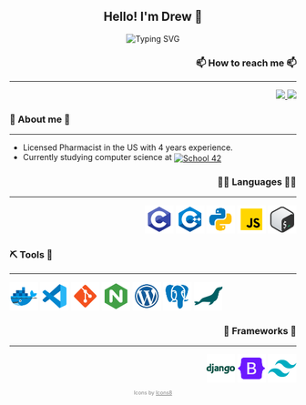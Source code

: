 <!-- Title -->
<h2 align="center">
  Hello! I'm Drew 👋
</h2>

<!-- Automatically appear text -->
<div align="center">
  <img src="https://readme-typing-svg.demolab.com?font=JetBrains+Mono&pause=1000&center=true&width=435&lines=Welcome+to+my+GitHub+Profile!" alt="Typing SVG" />
</div>

<div>
  <!-- How to reach me -->
  <div align="right">
    <h3>📫 How to reach me 📫</h3>
    <hr>
    <div>
      <a href="https://www.linkedin.com/in/drewski6">
        <img src="https://img.shields.io/badge/ProtonMail-907EDA?style=for-the-badge&logo=Proton&logoColor=white" height="25rem"/>
      </a>
      <a href="mailto:pentland.contact@proton.me">
        <img src="https://img.shields.io/badge/LinkedIn-0077B5?style=for-the-badge&logo=linkedin&logoColor=white" height="25em">
      </a>
    </div>
  </div>

  <!-- About me -->
  <div align="left">
    <h3>📖 About me 📖</h3>
    <hr>
    <ul>
      <li>Licensed Pharmacist in the US with 4 years experience.</li>
      <li>Currently studying computer science at 
        <a href="https://42.fr/en/homepage/">
          <img src="https://img.shields.io/badge/Paris-blue?style=for-the-badge&logo=42&logoColor=white&logoSize=auto&labelColor=black" height="20em" align="center" alt="School 42" title="School 42"/>
        </a>
      </li>
    </ul>
  </div>

  <!-- Languages -->
  <div align="right">
    <h3>🧑‍💻 Languages 🧑‍💻</h3>
    <hr>
    <div>
      <img src="./assets/icons/icons8-c.svg" width="50" height="50" title="C">
      <img src="./assets/icons/icons8-cpp.svg" width="50" height="50" title="C++">
      <img src="./assets/icons/icons8-python.svg" alt="Python" width="50" height="50" title="Python">
      <img src="./assets/icons/icons8-javascript.svg" alt="JavaScript" width="50" height="50" title="JavaScript">
      <img src="./assets/icons/icons8-bash.svg" alt="Bash" width="50" height="50" title="Bash">
    </div>
  </div>

  <!-- Tools -->
  <div align="left">
    <h3>⛏️ Tools 🔨</h3>
    <hr>
    <div>
      <img src="./assets/icons/icons8-docker.svg" alt="Docker" width="50" height="50" title="Docker">
      <img src="./assets/icons/icons8-vs-code.svg" alt="VSCode" width="50" height="50" title="VSCode">
      <img src="./assets/icons/icons8-git.svg" alt="Git" width="50" height="50" title="Git">
      <img src="./assets/icons/icons8-nginx.svg" alt="Nginx" width="50" height="50" title="Nginx">
      <img src="./assets/icons/icons8-wordpress.svg" alt="WordPress" width="50" height="50" title="WordPress">
      <img src="./assets/icons/icons8-postgresql.svg" alt="PostgreSQL" width="50" height="50" title="PostgreSQL">
      <img src="./assets/icons/icons8-mariadb.svg" alt="MariaDB" width="50" height="50" title="MariaDB">
      <!-- <img src="" alt="VirtualBox" width="50" height="50" title="VirtualBox"> -->
      <!-- <img src="" alt="GDB" width="50" height="50" title="GDB"> -->
      <!-- <img src="" alt="Makefile" width="50" height="50" title="Makefile"> -->
      <!-- <img src="" alt="Valgrind" width="75" height="50" title="Valgrind"> -->
    </div>
  </div>

  <!-- Frameworks --> 
  <div align="right">
    <h3>🧩 Frameworks 🧩</h3>
    <hr>
    <div>
      <img src="./assets/icons/icons8-django.svg" alt="Django" width="50" height="50" title="Django">
      <img src="./assets/icons/icons8-bootstrap.svg" alt="Bootstrap" width="50" height="50" title="Bootstrap">
      <img src="./assets/icons/icons8-tailwindcss.svg" alt="TailwindCSS" width="50" height="50" title="TailwindCSS">
    </div>
  </div>

  <!-- Operating Systems --> 
  <!-- <div align="right">
    <h3>Operating Systems / Distros</h3>
    <hr>
    <div>
      <img src="./assets/icons/icons8-windows.svg" alt="Windows" width="50" height="50" title="Windows" style="filter: invert(1)">
      <img src="https://img.icons8.com/color/48/ubuntu--v1.png" alt="Ubuntu" width="50" height="50" title="Ubuntu">
      <img src="https://img.icons8.com/color/48/debian.png" alt="Debian" width="50" height="50" title="Debian">
    </div>
  </div> -->

<!-- Attribution to Icons8 -->
<div align="center">
  <p style="color: gray; font-size: 9px;">Icons by <a href="https://icons8.com/" style="color: gray; text-decoration: underline;">Icons8</a></p>
</div>

<!--
Here are some ideas to get you started:
- 🔭 I’m currently working on ...
- 🌱 I’m currently learning ...
- 👯 I’m looking to collaborate on ...
- 🤔 I’m looking for help with ...
- 💬 Ask me about ...
- 📫 How to reach me: ...
- 😄 Pronouns: ...
- ⚡ Fun fact: ...
-->
